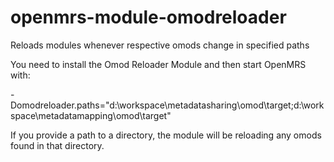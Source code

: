 openmrs-module-omodreloader
===========================

Reloads modules whenever respective omods change in specified paths

You need to install the Omod Reloader Module and then start OpenMRS with:

-Domodreloader.paths="d:\workspace\metadatasharing\omod\target;d:\workspace\metadatamapping\omod\target"

If you provide a path to a directory, the module will be reloading any omods found in that directory.